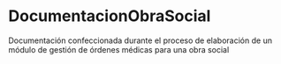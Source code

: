 # DocumentacionObraSocial
Documentación confeccionada durante el proceso de elaboración de un módulo de gestión de órdenes médicas para una obra social
